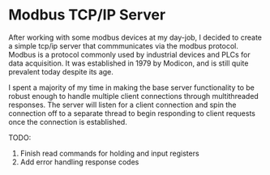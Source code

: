 <h1>Modbus TCP/IP Server</h1>
After working with some modbus devices at my day-job, I decided to create a simple tcp/ip server that commmunicates via the modbus protocol.
Modbus is a protocol commonly used by industrial devices and PLCs for data acquisition. It was established in 1979 by Modicon, and is still
quite prevalent today despite its age.

I spent a majority of my time in making the base server functionality to be robust enough to handle multiple client connections through multithreaded responses.
The server will listen for a client connection and spin the connection off to a separate thread to begin responding to client requests once the connection is established.

TODO:
1) Finish read commands for holding and input registers
2) Add error handling response codes
